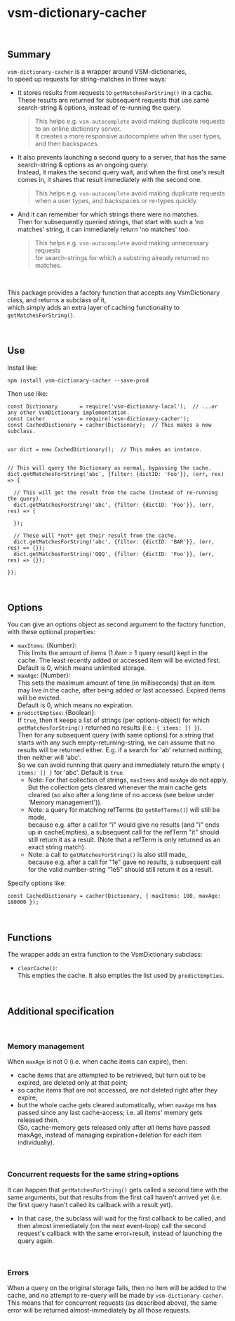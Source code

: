 # vsm-dictionary-cacher

<br>

## Summary

`vsm-dictionary-cacher` is a wrapper around VSM-dictionaries,  
to speed up requests for string-matches in three ways:

- It stores results from requests to `getMatchesForString()` in a cache.  
  These results are returned for subsequent requests
  that use same search-string &amp; options, instead of re-running the query.

  > This helps e.g. `vsm-autocomplete` avoid making duplicate requests to an
    online dictionary server.  
    It creates a more responsive autocomplete when the user
    types, and then backspaces.

- It also prevents launching a second query to a server, that has the same
  search-string &amp; options as an ongoing query.  
  Instead, it makes the second query wait, and when the first one's result
  comes in, it shares that result immediately with the second one.

  > This helps e.g. `vsm-autocomplete` avoid making duplicate requests  
    when a user types, and backspaces or re-types quickly.

- And it can remember for which strings there were no matches.  
  Then for subsequently queried strings, that start with such a 'no matches'
  string, it can immediately return 'no matches' too.

  > This helps e.g. `vsm-autocomplete` avoid making unnecessary requests  
    for search-strings for which a substring already returned no matches.

<br>

This package provides a factory function that accepts any VsmDictionary class,
and returns a subclass of it,  
which simply adds an extra layer of caching functionality
to `getMatchesForString()`.

<br>

## Use

Install like:
```
npm install vsm-dictionary-cacher --save-prod
```

Then use like:
```
const Dictionary       = require('vsm-dictionary-local');  // ...or any other VsmDictionary implementation.
const cacher           = require('vsm-dictionary-cacher');
const CachedDictionary = cacher(Dictionary);  // This makes a new subclass.


var dict = new CachedDictionary();  // This makes an instance.


// This will query the Dictionary as normal, bypassing the cache.
dict.getMatchesForString('abc', {filter: {dictID: 'Foo'}}, (err, res) => {

  // This will get the result from the cache (instead of re-running the query).
  dict.getMatchesForString('abc', {filter: {dictID: 'Foo'}}, (err, res) => {

  });

  // These will *not* get their result from the cache.
  dict.getMatchesForString('abc', {filter: {dictID: 'BAR'}}, (err, res) => {});
  dict.getMatchesForString('QQQ', {filter: {dictID: 'Foo'}}, (err, res) => {});

});
```

<br>

## Options

You can give an options object as second argument to the factory function,
with these optional properties:

- `maxItems`: {Number}:  
    This limits the amount of items (1 _item_ = 1 query result) kept in the
    cache. The least recently added or accessed item will be evicted first.  
    Default is 0, which means unlimited storage.
- `maxAge`: {Number}:  
    This sets the maximum amount of time (in milliseconds) that an item may
    live in the cache, after being added or last accessed.
    Expired items will be evicted.  
    Default is 0, which means no expiration.  
- `predictEmpties`: {Boolean}:  
    If `true`, then it keeps a list of strings (per options-object) for which
    `getMatchesForString()` returned no results (i.e.: `{ items: [] }`).  
    Then for any subsequent query (with same options) for a string that
    starts with any such empty-returning-string, we can assume that no results
    will be returned either.
    E.g. if a search for 'ab' returned nothing, then neither will 'abc'.  
    So we can avoid running that query and immediately return the empty
    `{ items: [] }` for 'abc'.
    Default is `true`.  
    - Note: For that collection of strings, `maxItems` and `maxAge` do not apply.  
      But the collection gets cleared whenever the main cache gets cleared (so
      also after a long time of no access (see below under 'Memory management')).
    - Note: a query for matching refTerms (to `getRefTerms()`)
      will still be made,  
      because e.g. after a call for "i" would give no results (and "i" ends up
      in cacheEmpties), a subsequent call for the refTerm "it" should still
      return it as a result.
      (Note that a refTerm is only returned as an exact string match).
    - Note: a call to `getMatchesForString()` is also still made,  
      because e.g. after a call for "1e" gave no results,
      a subsequent call for the valid number-string "1e5"
      should still return it as a result.

Specify options like:
```
const CachedDictionary = cacher(Dictionary, { maxItems: 100, maxAge: 180000 });
```


<br>

## Functions

The wrapper adds an extra function to the VsmDictionary subclass:

- `clearCache()`:  
    This empties the cache. It also empties the list used by `predictEmpties`.


<br>

## Additional specification

<br>

### Memory management

When `maxAge` is not 0 (i.e. when cache items can expire), then:
- cache items that are attempted to be retrieved, but turn out to be
  expired, are deleted only at that point;
- so cache items that are not accessed, are not deleted right after
  they expire;
- but the whole cache gets cleared automatically, when `maxAge` ms has passed
  since any last cache-access; i.e. all items' memory gets released then.  
  (So, cache-memory gets released only after *all* items have passed maxAge,
  instead of managing expiration+deletion for each item individually).

<br>

### Concurrent requests for the same string+options

It can happen that `getMatchesForString()` gets called a second time with the
same arguments, but that results from the first call haven't arrived yet
(i.e. the first query hasn't called its callback with a result yet).

- In that case, the subclass will wait for the first callback to be called,
  and then almost immediately (on the next event-loop) call the second request's
  callback with the same error+result, instead of launching the query again.

<br>

### Errors

When a query on the original storage fails, then no item will be added
to the cache, and no attempt to re-query will be made by `vsm-dictionary-cacher`.  
This means that for concurrent requests (as described above),
the same error will be returned almost-immediately by all those requests.
